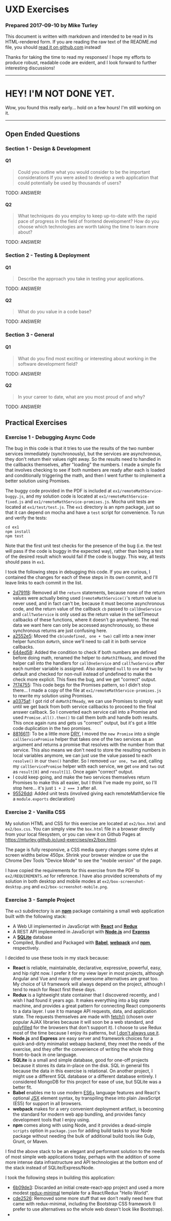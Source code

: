 # UXD Exercises

### Prepared 2017-09-10 by Mike Turley

This document is written with markdown and intended to be read in its HTML-rendered form. If you are reading the raw text of the README.md file, you should [read it on github.com](https://github.com/mturley/uxd-exercises) instead!

Thanks for taking the time to read my responses!  I hope my efforts to produce robust, readable code are evident, and I look forward to further interesting discussions!

---

# HEY! I'M NOT DONE YET.

Wow, you found this really early... hold on a few hours! I'm still working on it.

---

## Open Ended Questions

### Section 1 - Design & Development

#### Q1

> Could you outline what you would consider to be the important considerations If you were
asked to develop a web application that could potentially be used by thousands of users?

TODO: ANSWER!

#### Q2

> What techniques do you employ to keep up-to-date with the rapid pace of progress in the
field of frontend development? How do you choose which technologies are worth taking the
time to learn more about?

TODO: ANSWER!

### Section 2 - Testing & Deployment

#### Q1

> Describe the approach you take in testing your applications.

TODO: ANSWER!

#### Q2

> What do you value in a code base?

TODO: ANSWER!

### Section 3 - General

#### Q1

> What do you find most exciting or interesting about working in the software development
field?

TODO: ANSWER!

#### Q2

> In your career to date, what are you most proud of and why?

TODO: ANSWER!

## Practical Exercises

### Exercise 1 - Debugging Async Code

The bug in this code is that it tries to use the results of the two number services immediately (synchronously), but the services are asynchronous, they don't return their values right away. So the results need to handled in the callbacks themselves, after "loading" the numbers. I made a simple fix that involves checking to see if both numbers are ready after each is loaded and conditionally triggering the math, and then I went further to implement a better solution using Promises.

The buggy code provided in the PDF is included at `ex1/remoteMathService-buggy.js`, and my solution code is located at `ex1/remoteMathService-fixed.js` and `ex1/remoteMathService-promises.js`. Mocha unit tests are located at `ex1/test/test.js`. The `ex1` directory is an npm package, just so that it can depend on mocha and have a `test` script for convenience. To run and verify the tests:

```
cd ex1
npm install
npm test
```

Note that the first unit test checks for the presence of the bug (i.e. the test will pass if the code is buggy in the expected way), rather than being a test of the desired result which would fail if the code is buggy.  This way, all tests should pass in `ex1`.

I took the following steps in debugging this code. If you are curious, I contained the changes for each of these steps in its own commit, and I'll leave links to each commit in the list.

* [2d791f8](https://github.com/mturley/uxd-exercises/commit/2d791f854ac29e93dd8018104d9b6135f1122605): Removed all the `return` statements, because none of the return values were actually being used (`remoteMathService()`'s return value is never used, and in fact can't be, because it must become asynchronous code, and the return value of the callback `cb` passed to `callOneService` and `callTwoService` is only used as the return value in the setTimeout callbacks of these functions, where it doesn't go anywhere). The real data we want here can only be accessed asynchronously, so these synchronous returns are just confusing here.
* [a2552e5](https://github.com/mturley/uxd-exercises/commit/a2552e5e0959a20644b7cb383597815812aeab6e): Moved the `cb(undefined, one + two)` call into a new inner helper function `doMath`, since we'll need to call it in both service callbacks.
* [644ed58](https://github.com/mturley/uxd-exercises/commit/644ed58fe6454d224b7c62100debc6dea0931d3f): Added the condition to check if both numbers are defined before doing math, renamed the helper to `doMathIfReady`, and moved the helper call into the handlers for `callOneService` and `callTwoService` after each number variable is assigned. Also assigned `null` to `one` and `two` by default and checked for non-null instead of undefined to make the check more explicit. This fixes the bug, and we get "correct" output.
* [7f74755](https://github.com/mturley/uxd-exercises/commit/7f74755c03c6af86823929272cb5cb6dcada94f3): This code begs for the Promises pattern, so I didn't stop there... I made a copy of the file at `ex1/remoteMathService-promises.js` to rewrite my solution using Promises.
* [a0375af](https://github.com/mturley/uxd-exercises/commit/a0375af8f08a79a7cf5b6695faf24589b3eaf37b): I got rid of `doMathIfReady`, we can use Promises to simply wait until we get back from both service callbacks to proceed to the final answer callback. So I converted each service call into a Promise and used `Promise.all().then()` to call them both and handle both results. This once again runs and gets us "correct" output, but it's got a little code duplication in the two promises.
* [8816611](https://github.com/mturley/uxd-exercises/commit/881661131c7d8ec0730fe4280aab48f8344387f3): To be a little more [DRY](http://wiki.c2.com/?DontRepeatYourself), I moved the `new Promise` into a single `callServicePromise` helper that takes one of the two services as an argument and returns a promise that resolves with the number from that service. This also means we don't need to store the resulting numbers in local variables anymore, we can just use the value passed to each `resolve()` in our `then()` handler. So I removed `var one, two` and, calling my `callServicePromise` helper with each service, we get `one` and `two` out as `result[0]` and `result[1]`. Once again "correct" output.
* I could keep going, and make the two services themselves return Promises to make this all easier, but I think I've made my point, so I'll stop here... it's just `1 + 2 === 3` after all.
* [95526dd](https://github.com/mturley/uxd-exercises/commit/95526dd61dd9f4b20602997c542f5d293d56c78a): Added unit tests (involved giving each remoteMathService file a `module.exports` declaration)

### Exercise 2 - Vanilla CSS

My solution HTML and CSS for this exercise are located at `ex2/box.html` and `ex2/box.css`. You can simply view the `box.html` file in a browser directly from your local filesystem, or you can view it on Github Pages at https://mturley.github.io/uxd-exercises/ex2/box.html.

The page is fully responsive, a CSS media query changes some styles at screen widths below 450px. Shrink your browser window or use the Chrome Dev Tools "Device Mode" to see the "mobile version" of the page.

I have copied the requirements for this exercise from the PDF to `ex2/REQUIREMENTS.md` for reference. I have also provided screenshots of my solution in both desktop and mobile modes at `ex2/box-screenshot-desktop.png` and `ex2/box-screenshot-mobile.png`.

### Exercise 3 - Sample Project

The `ex3` subdirectory is an **[npm](https://www.npmjs.com/)** package containing a small web application built with the following stack:

* A Web UI implemented in JavaScript with **[React](https://facebook.github.io/react/)** and **[Redux](http://redux.js.org/)**
* A REST API implemented in JavaScript with **[Node.js](https://nodejs.org/en/)** and **[Express](https://expressjs.com/)**
* A **[SQLite](https://www.sqlite.org/)** database
* Compiled, Bundled and Packaged with **[Babel](https://babeljs.io/)**, **[webpack](https://webpack.js.org/)** and **[npm](https://www.npmjs.com/)**, respectively.

I decided to use these tools in my stack because:

* **React** is reliable, maintainable, declarative, expressive, powerful, easy, and hip right now. I prefer it for my view layer in most projects, although Angular and Vue and many other awesome alternatives are great too. My choice of UI framework will always depend on the project, although I tend to reach for React first these days.
* **Redux** is a lightweight state container that I discovered recently, and I wish I had found it years ago. It makes everything into a big state machine, and provides a great pattern for connecting React components to a data layer. I use it to manage API requests, data, and application state. The requests themselves are made with [fetch()](https://developer.mozilla.org/en-US/docs/Web/API/WindowOrWorkerGlobalScope/fetch) (chosen over popular AJAX libraries because it will soon be a web standard, and [polyfilled](https://en.wikipedia.org/wiki/Polyfill) for the browsers that don't support it). I choose to use Redux most of the time because I enjoy its patterns, but [I don't always use it](https://medium.com/@dan_abramov/you-might-not-need-redux-be46360cf367).
* **Node.js** and **Express** are easy server and framework choices for a quick-and-dirty minimalist webapp backend, they meet the needs of the exercise, and they offer the convenience of writing the whole thing front-to-back in one language.
* **SQLite** is a small and simple database, good for one-off projects because it stores its data in-place on the disk. SQL in general fits because the data in this exercise is relational. On another project, I might use a different SQL database or a different database entirely. I considered MongoDB for this project for ease of use, but SQLite was a better fit.
* **Babel** enables me to use modern [ES6+](http://es6-features.org/) language features and React's optional [JSX](https://facebook.github.io/react/docs/introducing-jsx.html) element syntax, by transpiling these into plain JavaScript (ES5) for support in all browsers.
* **webpack** makes for a very convenient deployment artifact, is becoming the standard for modern web app bundling, and provides fancy development tools that I enjoy using.
* **npm** comes along with using Node, and it provides a dead-simple `scripts` option in `package.json` for adding build tasks to your Node package without needing the bulk of additional build tools like Gulp, Grunt, or Maven.

I find the above stack to be an elegant and performant solution to the needs of most simple web applications today, perhaps with the addition of some more intense data infrastructure and API technologies at the bottom end of the stack instead of SQLite/Express/Node.

I took the following steps in building this application:

* [6b09de3](https://github.com/mturley/uxd-exercises/commit/6b09de337e73f5e258836644ab0d1721c91a4b6d): Discarded an initial create-react-app project and used a more modest [redux-minimal](https://redux-minimal.js.org/) template for a React/Redux "Hello World".
* [cde2526](https://github.com/mturley/uxd-exercises/commit/cde2526ea9661f2a5cee33b7a21bdbe29c239e6f): Removed some more stuff that we don't really need here that came with redux-minimal, including the Bootstrap CSS framework (I prefer to use alternatives so the whole web doesn't look like Bootstrap).
* []()
